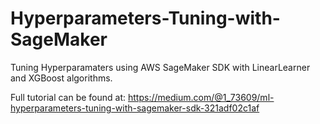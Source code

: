 # Hyperparameters-Tuning-with-SageMaker

Tuning Hyperparamaters using AWS SageMaker SDK with LinearLearner and XGBoost algorithms.

Full tutorial can be found at: https://medium.com/@1_73609/ml-hyperparameters-tuning-with-sagemaker-sdk-321adf02c1af
